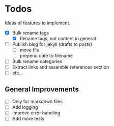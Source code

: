 # Todos

Ideas of features to implement.

- [X] Bulk rename tags
  - [X] Rename tags, not content in general
- [ ] Publish blog for jekyll (drafts to posts)
  - [ ] move file
  - [ ] prepend date to filename
- [ ] Bulk rename categories
- [ ] Extract links and assemble references section
- [ ] etc...

## General Improvements

- [ ] Only for markdown files
- [ ] Add logging
- [ ] Improve error handling
- [ ] Add more tests
